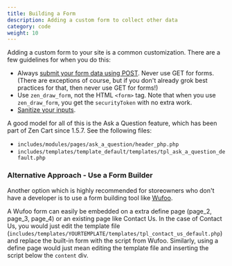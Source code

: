 ```yaml
---
title: Building a Form 
description: Adding a custom form to collect other data
category: code
weight: 10
---
```


Adding a custom form to your site is a common customization.  There are a few guidelines for when you do this: 

- Always [submit your form data using POST](/dev/plugins/upgrading_to_1.5/#rewriting-addon-admin-pages-to-use-form-posts-instead-of-gets). Never use GET for forms. (There are exceptions of course, but if you don't already grok best practices for that, then never use GET for forms!)
- Use `zen_draw_form`, not the HTML `<form>` tag.  Note that when you use `zen_draw_form`, you get the `securityToken` with no extra work. 
- [Sanitize your inputs](/dev/code/database_querying/).

A good model for all of this is the Ask a Question feature, which has been part of Zen Cart since 1.5.7.  See the following files: 

- `includes/modules/pages/ask_a_question/header_php.php`
- `includes/templates/template_default/templates/tpl_ask_a_question_default.php`

### Alternative Approach - Use a Form Builder 

Another option which is highly recommended for storeowners who don't have a developer is to use a form building tool like [Wufoo](https://www.wufoo.com/). 

A Wufoo form can easily be embedded on a extra define page (page_2, page_3, page_4) or an existing page like Contact Us.  In the case of Contact Us, you would just edit the template file (`includes/templates/YOURTEMPLATE/templates/tpl_contact_us_default.php`) and replace the built-in form with the script from Wufoo.  Similarly, using a define page would just mean editing the template file and inserting the script below the `content` div. 

 
